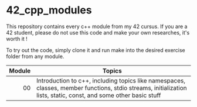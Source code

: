 # 42_cpp_modules

This repository contains every c++ module from my 42 cursus.
If you are a 42 student, please do not use this code and make your own researches, it's worth it !

To try out the code, simply clone it and run make into the desired exercise folder from any module.

| Module|           Topics                                                                                                                                                |
|------:|-----------------------------------------------------------------------------------------------------------------------------------------------------------------|
|     00| Introduction to c++, including topics like namespaces, classes, member functions, stdio streams, initialization lists, static, const, and some other basic stuff|

